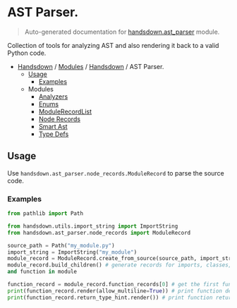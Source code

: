 # AST Parser.

> Auto-generated documentation for [handsdown.ast_parser](https://github.com/vemel/handsdown/blob/main/handsdown/ast_parser/__init__.py) module.

Collection of tools for analyzing AST and also rendering it back to a valid Python code.

- [Handsdown](../../README.md#-handsdown---python-documentation-generator) / [Modules](../../MODULES.md#modules) / [Handsdown](../index.md#handsdown) / AST Parser.
    - [Usage](#usage)
        - [Examples](#examples)
    - Modules
        - [Analyzers](analyzers/index.md#analyzers)
        - [Enums](enums.md#enums)
        - [ModuleRecordList](module_record_list.md#modulerecordlist)
        - [Node Records](node_records/index.md#node-records)
        - [Smart Ast](smart_ast.md#smart-ast)
        - [Type Defs](type_defs.md#type-defs)

## Usage

Use `handsdown.ast_parser.node_records.ModuleRecord` to parse the source code.

### Examples

```python
from pathlib import Path

from handsdown.utils.import_string import ImportString
from handsdown.ast_parser.node_records import ModuleRecord

source_path = Path("my_module.py")
import_string = ImportString("my_module")
module_record = ModuleRecord.create_from_source(source_path, import_string)
module_record.build_children() # generate records for imports, classes, attributes
and function in module

function_record = module_record.function_records[0] # get the first function in module
print(function_record.render(allow_multiline=True)) # print function definition
print(function_record.return_type_hint.render()) # print function return type annotation
```
